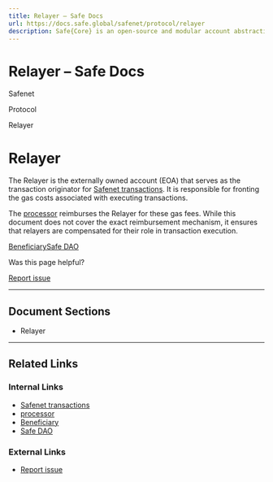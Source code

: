 ```yaml
---
title: Relayer – Safe Docs
url: https://docs.safe.global/safenet/protocol/relayer
description: Safe{Core} is an open-source and modular account abstraction stack. Learn about its features and how to use it.
---
```


# Relayer – Safe Docs

Safenet

Protocol

Relayer

# Relayer

The Relayer is the externally owned account (EOA) that serves as the transaction originator for [Safenet transactions](/safenet/safenet-transaction).
It is responsible for fronting the gas costs associated with executing transactions.

The [processor](/safenet/core-components/processor) reimburses the Relayer for these gas fees.
While this document does not cover the exact reimbursement mechanism, it ensures that relayers are compensated for their role in transaction execution.

[Beneficiary](/safenet/protocol/beneficiary "Beneficiary")[Safe DAO](/safenet/protocol/safe-dao "Safe DAO")

Was this page helpful?

[Report issue](https://github.com/safe-global/safe-docs/issues/new?assignees=&labels=nextra-feedback&projects=&template=nextra-feedback.yml&title=%5BFeedback%5D+)

---

## Document Sections

- Relayer

---

## Related Links

### Internal Links

- [Safenet transactions](https://docs.safe.global/safenet/safenet-transaction)
- [processor](https://docs.safe.global/safenet/core-components/processor)
- [Beneficiary](https://docs.safe.global/safenet/protocol/beneficiary)
- [Safe DAO](https://docs.safe.global/safenet/protocol/safe-dao)

### External Links

- [Report issue](https://github.com/safe-global/safe-docs/issues/new?assignees=&labels=nextra-feedback&projects=&template=nextra-feedback.yml&title=%5BFeedback%5D+)
